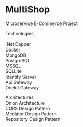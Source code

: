 # MultiShop

Microservice E-Commerce Project

Technologies<br>  
.Net
Dapper<br>
Docker<br>
MongoDB<br>
PostgreSQL<br>
MSSQL<br>
SQLLite<br>
Identity Server<br>
Api Gateway<br>
Ocelot Gateway<br>

Architectures<br>
Onion Architecture<br>
CQRS Design Pattern<br>
Mediator Design Pattern<br>
Repository Design Pattern<br> 
